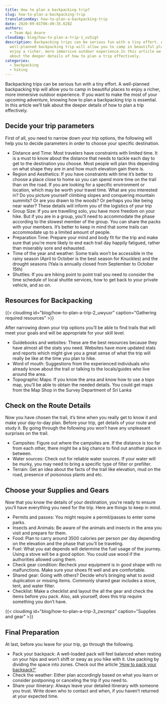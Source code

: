 ```yaml
---
title: How to plan a backpacking trip?
slug: how-to-plan-a-backpacking-trip
translationKey: how-to-plan-a-backpacking-trip
date: 2020-09-01T06:49:35.628Z
authors:
  - Team Api Avare
cloudimg: blog/how-to-plan-a-trip-1_uv5igt
description: Backpacking trips can be serious fun with a tiny effort. A
  well-planned backpacking trip will allow you to camp in beautiful places to
  enjoy a richer, more immersive outdoor experience.In this article we’ll talk
  about the deeper details of how to plan a trip effectively.
categories:
  - backpacking
  - hiking
---
```

Backpacking trips can be serious fun with a tiny effort. A well-planned backpacking trip will allow you to camp in beautiful places to enjoy a richer, more immersive outdoor experience. If you want to make the most of your upcoming adventure, knowing how to plan a backpacking trip is essential. In this article we’ll talk about the deeper details of how to plan a trip effectively.

## Decide your trip parameters

First of all, you need to narrow down your trip options, the following will help you to decide parameters in order to choose your specific destination.

* Distance and Time: Most travelers have constraints with limited time. It is a must to know about the distance that needs to tackle each day to get to the destination you choose. Most people will plan this depending on what shape they are in and how much elevation gain there is.
* Region and Aesthetics: If you have constraints with time it’s better to choose a place close to home so you can spend more time on the trail than on the road. If you are looking for a specific environment or location, which may be worth your travel time. What are you interested in? Do you picture yourself climbing slopes and conquering mountain summits? Or are you drawn to the woods? Or perhaps you like being near water? These details will inform you of the logistics of your trip
* Group Size: If you are travelling solo, you have more freedom on your hike. But if you are in a group, you’ll need to accommodate the phase according to the slowest member of the group. You can share the packs with your members. It’s better to keep in mind that some trails can accommodate up to a limited amount of people.
* Preparation Time: Prepare your mind and body fit for the trip and make sure that you’re more likely to end each trail day happily fatigued, rather than miserably sore and exhausted.
* Time of the year and weather: Some trails won’t be accessible in the rainy season (April to October is the best season for Knuckles) and the drought seasons (Yala is annually closed from September to October 15th)
* Shuttles: If you are hiking point to point trail you need to consider the time schedule of local shuttle services, how to get back to your private vehicle, and so on.

## Resources for Backpacking

{{< cloudimg id="blog/how-to-plan-a-trip-2_uwyuxr" caption="Gathering required resources" >}}

After narrowing down your trip options you’ll be able to find trails that will meet your goals and will be appropriate for your skill level.

* Guidebooks and websites: These are the best resources because they have almost all the stats you need. Websites have more updated stats and reports which might give you a great sense of what the trip will really be like at the time you plan to hike.
* Word of mouth: Suggestions from the experienced individuals who already know about the trail or talking to the locals/guides who live around the area.
* Topographic Maps: If you know the area and know how to use a topo map, you’ll be able to obtain the needed details. You could get maps from the Map Shop in the Survey Department of Sri Lanka

## Check on the Route Details

Now you have chosen the trail, it’s time when you really get to know it and make your day-to-day plan. Before your trip, get details of your route and study it. By going through the following you won’t have any unpleasant surprises on the trail.

* Campsites: Figure out where the campsites are. If the distance is too far from each other, there might be a big chance to find out another place in between.
* Water sources: Check out for reliable water sources. If your water will be murky, you may need to bring a specific type of filter or prefilter.
* Terrain: Get an idea about the facts of the trail like elevation, mud on the road, presence of poisonous plants and etc.

## Choose your Supplies and Gears

Now that you know the details of your destination, you’re ready to ensure you’ll have everything you need for the trip. Here are things to keep in mind.

* Permits and passes: You might require a permit/passes to enter some parks.
* Insects and Animals: Be aware of the animals and insects in the area you visit and prepare for them.
* Food: Plan to carry around 3500 calories per person per day depending on the elevation and the phase that you’ll be traveling.
* Fuel: What you eat depends will determine the fuel usage of the journey. Using a stove will be a good option. You could use wood if the authorities allowed using them.
* Check gear condition: Recheck your equipment is in good shape with no malfunctions. Make sure your shoes fit well and are comfortable.
* Shared gear: Going with others? Decide who’s bringing what to avoid duplication or missing items. Commonly shared gear includes a stove, tent, and water filter.
* Checklist: Make a checklist and layout the all the gear and check the items before you pack. Also, ask yourself, does this trip require something you don’t have.

{{< cloudimg id="blog/how-to-plan-a-trip-3_zwzmpz" caption="Supplies and gear" >}}

## Final Preparation

At last, before you leave for your trip, go through the following.

* Pack your backpack: A well-loaded pack will feel balanced when resting on your hips and won’t shift or sway as you hike with it. Use packing by dividing the space into zones. Check out the article ['How to pack your  backpack?'](https://apiavare.blog/article/how-to-pack-your-backpack-properly-for-a-hike/)
* Check the weather: Either plan accordingly based on what you learn or consider postponing or canceling the trip if you need to.
* Share your itinerary: Always leave your detailed itinerary with someone you trust. Write down who to contact and when, if you haven’t returned at your expected time.